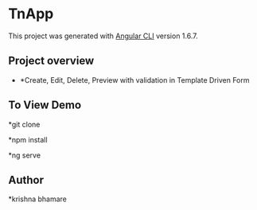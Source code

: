# TnApp

This project was generated with [Angular CLI](https://github.com/angular/angular-cli) version 1.6.7.

## Project overview
- *Create, Edit, Delete, Preview with validation in Template Driven Form

## To View Demo

*git clone <repository path>
  
*npm install

*ng serve

## Author
*krishna bhamare
  
